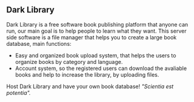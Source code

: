**Dark Library**
----------------

Dark Library is a free software book publishing platform that anyone can run, our main goal is to help people to learn what they want. This server side software is a file manager that helps you to create a large book database, main functions:

 - Easy and organized book upload system, that helps the users to organize books by category and language.
 - Account system, so the registered users can download the avaliable books and help to increase the library, by uploading files.

Host Dark Library and have your own book database!
*"Scientia est potentia".*
